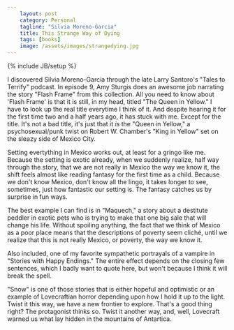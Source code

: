 ```yaml
---
    layout: post
    category: Personal 
    tagline: "Silvia Moreno-Garcia"
    title: This Strange Way of Dying
    tags: [books]
    image: /assets/images/strangedying.jpg
---
```

{% include JB/setup %}

I discovered Silvia Moreno-Garcia through the late Larry Santoro's "Tales to Terrify" podcast. In episode 9, Amy Sturgis does an awesome job narrating the story "Flash Frame" from this collection. All you need to know about 'Flash Frame' is that it is still, in my head, titled "The Queen in Yellow." I have to look up the real title everytime I think of it. And despite hearing it for the first time two and a half years ago, it has stuck with me. Except for the title. It's not a bad title, it's just that it *is* the "Queen in Yellow," a psychosexual/punk twist on Robert W. Chamber's "King in Yellow" set on the sleazy side of Mexico City. 

<!-- more -->


Setting evertything in Mexico works out, at least for a gringo like me. Because the setting is exotic already, when we suddenly realize, half way through the story, that we are not really in Mexico the way we know it, the shift feels almost like reading fantasy for the first time as a child. Because we don't know Mexico, don't know all the lingo, it takes longer to see, sometimes, just how fantastic our setting is. The fantasy catches us by surprise in fun ways. 

The best example I can find is in "Maquech," a story about a destitute peddler in exotic pets who is trying to make that one big sale that will change his life. Without spoiling anything, the fact that we think of Mexico as a poor place means that the descriptions of poverty seem cliché, until we realize that this is not really Mexico, or poverty, the way we know it.

Also included, one of my favorite sympathetic portrayals of a vampire in "Stories with Happy Endings." The entire effect depends on the closing few sentences, which I badly want to quote here, but won't because I think it will break the spell. 

"Snow" is one of those stories that is either hopeful and optimistic or an example of Lovecraftian horror depending upon how I hold it up to the light. Twist it this way, we have a new frontier to explore. That's a good thing right? The protagonist thinks so. Twist it another way, and, well, Lovecraft warned us what lay hidden in the mountains of Antartica.
